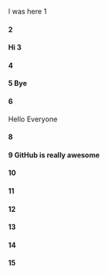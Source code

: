 I was here 1
#### 2
#### Hi 3
#### 4
#### 5 Bye
#### 6
Hello Everyone
#### 8
#### 9 GitHub is really awesome
#### 10
#### 11
#### 12
#### 13
#### 14
#### 15
